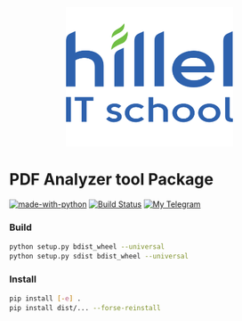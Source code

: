 <p align="center">
  <img src="https://github.com/AH0HIM/doc_analyzer_package/blob/master/logo/hillel_logo.png" 
        width="300" 
        height="250"
  />
</p>


# PDF Analyzer tool Package

[![made-with-python](https://img.shields.io/badge/Made%20with-Python-1f425f.svg)](https://www.python.org/)
[![Build Status](https://github.com/cheind/py-motmetrics/actions/workflows/python-package.yml/badge.svg)](https://github.com/cheind/py-motmetrics/actions/workflows/python-package.yml)
[![My Telegram](https://img.shields.io/badge/%20%20My%20Telegram-2ba2d9.svg)](https://t.me/b3yond3r)


### Build

```bash
python setup.py bdist_wheel --universal
python setup.py sdist bdist_wheel --universal
```

### Install

```bash
pip install [-e] .
pip install dist/... --forse-reinstall
```
